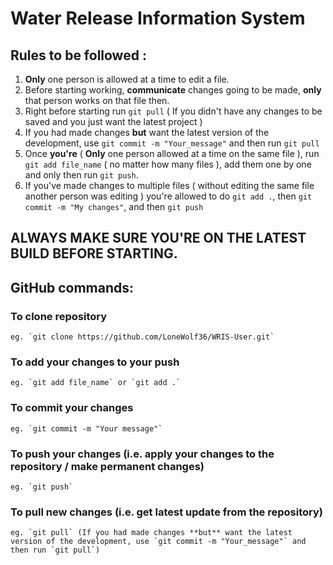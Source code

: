# Water Release Information System


## Rules to be followed :
1. **Only** one person is allowed at a time to edit a file.
2. Before starting working, **communicate** changes going to be made, **only** that person works on that file then.
3. Right before starting run `git pull` ( If you didn't have any changes to be saved and you just want the latest project )
4. If you had made changes **but** want the latest version of the development, use `git commit -m "Your_message"` and then run `git pull`
5. Once **you're** ( **Only** one person allowed at a time on the same file ), run `git add file_name` ( no matter how many files ), add them one by one and only then run `git push`.
6. If you've made changes to multiple files ( without editing the same file another person was editing ) you're allowed to do `git add .`, then `git commit -m "My changes"`, and then `git push`

## ALWAYS MAKE SURE YOU'RE ON THE LATEST BUILD BEFORE STARTING.
## GitHub commands:
### To clone repository
	eg. `git clone https://github.com/LoneWolf36/WRIS-User.git`

### To add your changes to your push
	eg. `git add file_name` or `git add .`

### To commit your changes
	eg. `git commit -m "Your message"`

### To push your changes (i.e. apply your changes to the repository /  make permanent changes)
	eg. `git push`

### To pull new changes (i.e. get latest update from the repository)
	eg. `git pull` (If you had made changes **but** want the latest version of the development, use `git commit -m "Your_message"` and then run `git pull`)
